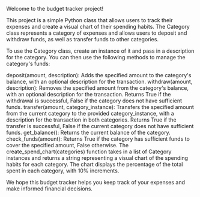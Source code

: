 Welcome to the budget tracker project!

This project is a simple Python class that allows users to track their expenses and create a visual chart of their spending habits. The Category class represents a category of expenses and allows users to deposit and withdraw funds, as well as transfer funds to other categories.

To use the Category class, create an instance of it and pass in a description for the category. You can then use the following methods to manage the category's funds:

deposit(amount, description): Adds the specified amount to the category's balance, with an optional description for the transaction.
withdraw(amount, description): Removes the specified amount from the category's balance, with an optional description for the transaction. Returns True if the withdrawal is successful, False if the category does not have sufficient funds.
transfer(amount, category_instance): Transfers the specified amount from the current category to the provided category_instance, with a description for the transaction in both categories. Returns True if the transfer is successful, False if the current category does not have sufficient funds.
get_balance(): Returns the current balance of the category.
check_funds(amount): Returns True if the category has sufficient funds to cover the specified amount, False otherwise.
The create_spend_chart(categories) function takes in a list of Category instances and returns a string representing a visual chart of the spending habits for each category. The chart displays the percentage of the total spent in each category, with 10% increments.

We hope this budget tracker helps you keep track of your expenses and make informed financial decisions.
